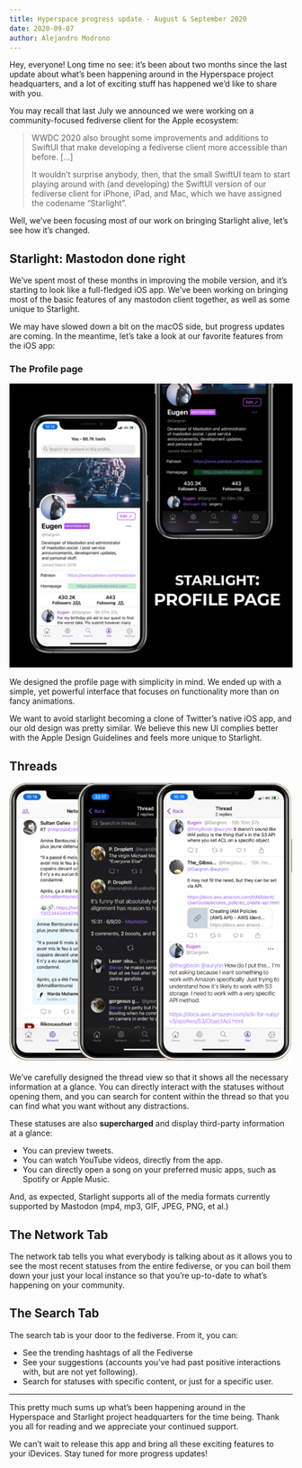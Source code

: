 ```yaml
---
title: Hyperspace progress update - August & September 2020
date: 2020-09-07
author: Alejandro Modrono
---
```


Hey, everyone! Long time no see: it’s been about two months since the last update about what’s been happening around in the Hyperspace project headquarters, and a lot of exciting stuff has happened we’d like to share with you.

You may recall that last July we announced we were working on a community-focused fediverse client for the Apple ecosystem:

> WWDC 2020 also brought some improvements and additions to SwiftUI that make developing a fediverse client more accessible than before. […]
>
> It wouldn’t surprise anybody, then, that the small SwiftUI team to start playing around with (and developing) the SwiftUI version of our fediverse client for iPhone, iPad, and Mac, which we have assigned the codename “Starlight”.

Well, we’ve been focusing most of our work on bringing Starlight alive, let’s see how it’s changed.

## Starlight: Mastodon done right

We’ve spent most of these months in improving the mobile version, and it’s starting to look like a full-fledged iOS app. We’ve been working on bringing most of the basic features of any mastodon client together, as well as some unique to Starlight.

We may have slowed down a bit on the macOS side, but progress updates are coming. In the meantime, let’s take a look at our favorite features from the iOS app:

### The Profile page

![](/assets/images/press/Starlight-profile-page-2020-09-07.png)

We designed the profile page with simplicity in mind. We ended up with a simple, yet powerful interface that focuses on functionality more than on fancy animations.

We want to avoid starlight becoming a clone of Twitter’s native iOS app, and our old design was pretty similar. We believe this new UI complies better with the Apple Design Guidelines and feels more unique to Starlight.

## Threads

![](/assets/images/press/threads-2020-09-07.png)

We’ve carefully designed the thread view so that it shows all the necessary information at a glance. You can directly interact with the statuses without opening them, and you can search for content within the thread so that you can find what you want without any distractions.

These statuses are also **supercharged** and display third-party information at a glance:

- You can preview tweets.
- You can watch YouTube videos, directly from the app.
- You can directly open a song on your preferred music apps, such as Spotify or Apple Music.

And, as expected, Starlight supports all of the media formats currently supported by Mastodon (mp4, mp3, GIF, JPEG, PNG, et al.)

## The Network Tab

The network tab tells you what everybody is talking about as it allows you to see the most recent statuses from the entire fediverse, or you can boil them down your just your local instance so that you’re up-to-date to what’s happening on your community.

## The Search Tab

The search tab is your door to the fediverse. From it, you can:

- See the trending hashtags of all the Fediverse
- See your suggestions (accounts you’ve had past positive interactions with, but are not yet following).
- Search for statuses with specific content, or just for a specific user.

---

This pretty much sums up what’s been happening around in the Hyperspace and Starlight project headquarters for the time being. Thank you all for reading and we appreciate your continued support.

We can’t wait to release this app and bring all these exciting features to your iDevices. Stay tuned for more progress updates!
